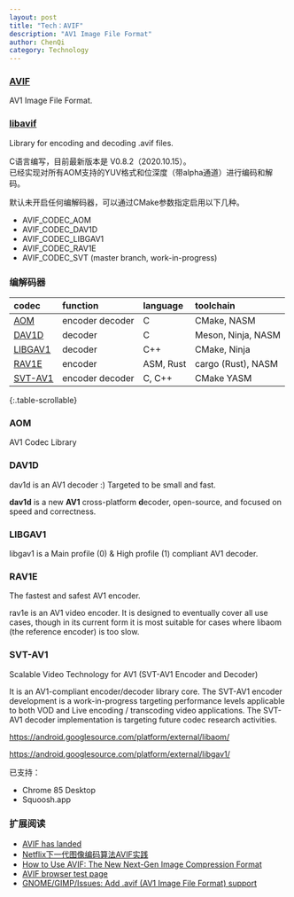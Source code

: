 ```yaml
---
layout: post
title: "Tech：AVIF"
description: "AV1 Image File Format"
author: ChenQi
category: Technology
---
```


### [AVIF]((https://aomediacodec.github.io/av1-avif/))

AV1 Image File Format.

### [libavif](https://github.com/AOMediaCodec/libavif)

Library for encoding and decoding .avif files.

C语言编写，目前最新版本是 V0.8.2（2020.10.15）。  
已经实现对所有AOM支持的YUV格式和位深度（带alpha通道）进行编码和解码。

默认未开启任何编解码器，可以通过CMake参数指定启用以下几种。

+ AVIF_CODEC_AOM
+ AVIF_CODEC_DAV1D
+ AVIF_CODEC_LIBGAV1
+ AVIF_CODEC_RAV1E
+ AVIF_CODEC_SVT (master branch, work-in-progress)

### 编解码器

<div class="scrollable-table-wrapper" markdown="block">

| codec | function | language | toolchain |
|:---|:---|:---|:---|
| [AOM](https://aomedia.googlesource.com/aom/) | encoder decoder | C | CMake, NASM |
| [DAV1D](https://code.videolan.org/videolan/dav1d) | decoder | C | Meson, Ninja, NASM |
| [LIBGAV1](https://chromium.googlesource.com/codecs/libgav1/) | decoder | C++ | CMake, Ninja |
| [RAV1E](https://github.com/xiph/rav1e) | encoder | ASM, Rust | cargo (Rust), NASM |
| [SVT-AV1](https://github.com/AOMediaCodec/SVT-AV1) | encoder decoder | C, C++ | CMake YASM |

{:.table-scrollable}
</div>

### AOM

AV1 Codec Library

### DAV1D

dav1d is an AV1 decoder :) Targeted to be small and fast.

**dav1d** is a new **AV1** cross-platform **d**ecoder, open-source, and focused on speed and correctness.

### LIBGAV1

libgav1 is a Main profile (0) & High profile (1) compliant AV1 decoder.

### RAV1E

The fastest and safest AV1 encoder.

rav1e is an AV1 video encoder. It is designed to eventually cover all use cases, though in its current form it is most suitable for cases where libaom (the reference encoder) is too slow.

### SVT-AV1

Scalable Video Technology for AV1 (SVT-AV1 Encoder and Decoder)

It is an AV1-compliant encoder/decoder library core. The SVT-AV1 encoder development is a work-in-progress targeting performance levels applicable to both VOD and Live encoding / transcoding video applications. The SVT-AV1 decoder implementation is targeting future codec research activities.

https://android.googlesource.com/platform/external/libaom/

https://android.googlesource.com/platform/external/libgav1/

已支持：

+ Chrome 85 Desktop
+ Squoosh.app

### 扩展阅读

+ [AVIF has landed](https://jakearchibald.com/2020/avif-has-landed/)
+ [Netflix下一代图像编码算法AVIF实践](https://www.infoq.cn/article/FOTyHPQ26SD24pN2Jx68)
+ [How to Use AVIF: The New Next-Gen Image Compression Format](https://reachlightspeed.com/blog/using-the-new-high-performance-avif-image-format-on-the-web-today/)
+ [AVIF browser test page](https://libre-software.net/avif-test/)
+ [GNOME/GIMP/Issues: Add .avif (AV1 Image File Format) support](https://gitlab.gnome.org/GNOME/gimp/-/issues/2668)
